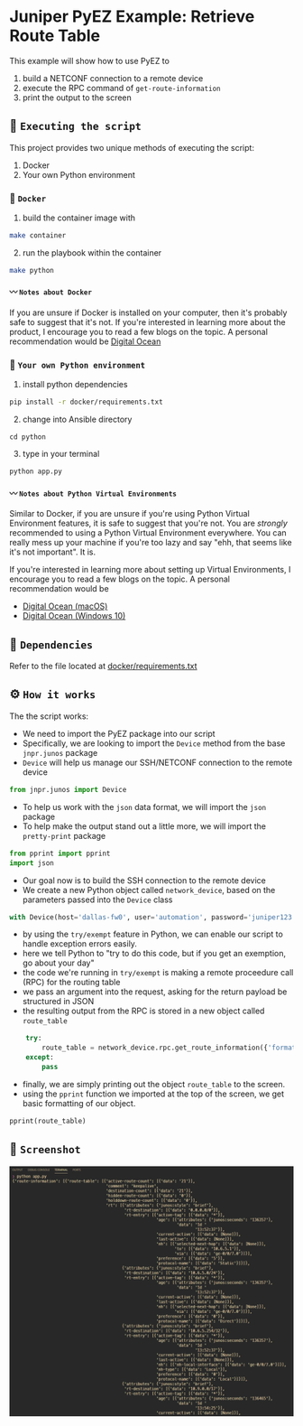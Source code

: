 # Juniper PyEZ Example: Retrieve Route Table

This example will show how to use PyEZ to 

1. build a NETCONF connection to a remote device
2. execute the RPC command of `get-route-information`
3. print the output to the screen

## 🚀 `Executing the script`

This project provides two unique methods of executing the script:

1. Docker
2. Your own Python environment

### 🐳 `Docker`

1. build the container image with

```sh
make container
```

2. run the playbook within the container

```sh
make python
```

#### 〰️ `Notes about Docker`

If you are unsure if Docker is installed on your computer, then it's probably safe to suggest that it's not. If you're interested in learning more about the product, I encourage you to read a few blogs on the topic. A personal recommendation would be [Digital Ocean](https://www.digitalocean.com/community/tutorial_collections/how-to-install-and-use-docker#:~:text=Docker%20is%20an%20application%20that,on%20the%20host%20operating%20system.)

### 🐍 `Your own Python environment`

1. install python dependencies 

```sh
pip install -r docker/requirements.txt
```

2. change into Ansible directory 

```
cd python
```

3. type in your terminal

```sh
python app.py
```

#### 〰️ `Notes about Python Virtual Environments`

Similar to Docker, if you are unsure if you're using Python Virtual Environment features, it is safe to suggest that you're not. You are *strongly* recommended to using a Python Virtual Environment everywhere. You can really mess up your machine if you're too lazy and say "ehh, that seems like it's not important". It is.

If you're interested in learning more about setting up Virtual Environments, I encourage you to read a few blogs on the topic. A personal recommendation would be

- [Digital Ocean (macOS)](https://www.digitalocean.com/community/tutorials/how-to-install-python-3-and-set-up-a-local-programming-environment-on-macos)
- [Digital Ocean (Windows 10)](https://www.digitalocean.com/community/tutorials/how-to-install-python-3-and-set-up-a-local-programming-environment-on-windows-10)

## 📝 `Dependencies`

Refer to the file located at [docker/requirements.txt](docker/requirements.txt)

## ⚙️ `How it works`

The the script works:

- We need to import the PyEZ package into our script
- Specifically, we are looking to import the `Device` method from the base `jnpr.junos` package
- `Device` will help us manage our SSH/NETCONF connection to the remote device

```python
from jnpr.junos import Device
```

- To help us work with the `json` data format, we will import the `json` package
- To help make the output stand out a little more, we will import the `pretty-print` package

```python
from pprint import pprint
import json
```

- Our goal now is to build the SSH connection to the remote device
- We create a new Python object called `network_device`, based on the parameters passed into the `Device` class

```python
with Device(host='dallas-fw0', user='automation', password='juniper123') as network_device:
```

- by using the `try/exempt` feature in Python, we can enable our script to handle exception errors easily.
- here we tell Python to "try to do this code, but if you get an exemption, go about your day"
- the code we're running in `try/exempt` is making a remote proceedure call (RPC) for the routing table
- we pass an argument into the request, asking for the return payload be structured in JSON
- the resulting output from the RPC is stored in a new object called `route_table`

```python
    try:
        route_table = network_device.rpc.get_route_information({'format': 'json'})
    except:
        pass
```

- finally, we are simply printing out the object `route_table` to the screen.
- using the `pprint` function we imported at the top of the screen, we get basic formatting of our object.

```python
pprint(route_table)
```


## 📸 `Screenshot`

![app.py](./static/images/screenshot.png)

